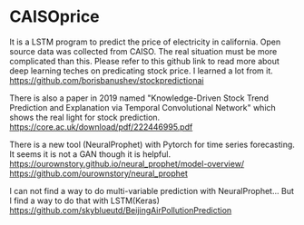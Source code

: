 # CAISOprice
It is a LSTM program to predict the price of electricity in california. Open source data was collected from CAISO. 
The real situation must be more complicated than this. Please refer to this github link to read more about deep learning teches on predicating stock price. I learned a lot from it.
https://github.com/borisbanushev/stockpredictionai



There is also a paper in 2019 named "Knowledge-Driven Stock Trend Prediction and Explanation via Temporal Convolutional Network" which shows the real light for stock prediction.
https://core.ac.uk/download/pdf/222446995.pdf



There is a new tool (NeuralProphet) with Pytorch for time series forecasting. It seems it is not a GAN though it is helpful.
https://ourownstory.github.io/neural_prophet/model-overview/
https://github.com/ourownstory/neural_prophet

I can not find a way to do multi-variable prediction with NeuralProphet... But I find a way to do that with LSTM(Keras)
https://github.com/skyblueutd/BeijingAirPollutionPrediction
